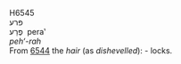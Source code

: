 <body>
  <p>H6545<br>  פּרע  <br> פֶּרַע  ‎  pera‛  <br><i>peh‘-rah </i><br>From <a href="h6544.htm">6544</a>  the <i>hair</i> (as <i>dishevelled</i>): - locks.<br></p>
 </body>